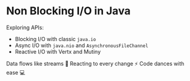 # Non Blocking I/O in Java

Exploring APIs:

- Blocking I/O with classic `java.io`
- Async I/O with `java.nio` and `AsynchronousFileChannel`
- Reactive I/O with Vertx and Mutiny

Data flows like streams 🌊
Reacting to every change ⚡
Code dances with ease 💻